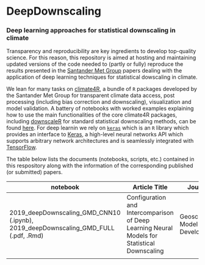 # DeepDownscaling
### Deep learning approaches for statistical downscaling in climate

Transparency and reproducibility are key ingredients to develop top-quality science. For this reason, this repository is aimed at hosting and maintaining updated versions of the code needed to (partly or fully) reproduce the results presented in the [Santander Met Group](http://www.meteo.unican.es/en/view/publications) papers dealing with the application of deep learning techniques for statistical dowscaling in climate.

We lean for many tasks on [climate4R](https://github.com/SantanderMetGroup/climate4R), a bundle of `R` packages developed by the Santander Met Group for transparent climate data access, post processing (including bias correction and downscaling), visualization and model validation. A battery of notebooks with worked examples explaining how to use the main functionalities of the core climate4R packages, including [downscaleR](https://github.com/SantanderMetGroup/downscaleR) for standard statistical downscaling methods, can be found [here](https://github.com/SantanderMetGroup/notebooks).
For deep learnin we rely on [`keras`](https://cran.r-project.org/web/packages/keras/index.html) which is an `R` library which provides an interface to [Keras](https://keras.io), a high-level neural networks API which supports arbitrary network architectures and is seamlessly integrated with [TensorFlow](https://www.tensorflow.org).

The table below lists the documents (notebooks, scripts, etc.) contained in this respository along with the information of the corresponding published (or submitted) papers.
 
| notebook  | Article Title | Journal | DOI  	
|---|---|---|---
| 2019_deepDownscaling_GMD_CNN10 (.ipynb), 2019_deepDownscaling_GMD_FULL (.pdf, .Rmd)| Configuration and Intercomparison of Deep Learning Neural Models for Statistical Downscaling | Geoscientific Model Development |
|  |  |  |
